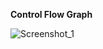 **Control Flow Graph**

![Screenshot_1](https://user-images.githubusercontent.com/80770532/120238865-61978880-c25d-11eb-8641-419b33cc20ea.png)
